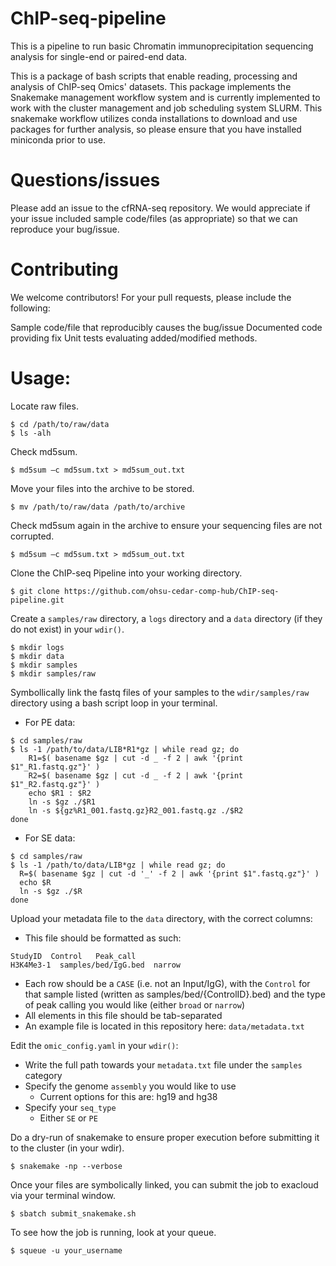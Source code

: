 # ChIP-seq-pipeline
This is a pipeline to run basic Chromatin immunoprecipitation sequencing analysis for single-end or paired-end data.

This is a package of bash scripts that enable reading, processing and analysis of ChIP-seq Omics' datasets. This package implements the Snakemake management workflow system and is currently implemented to work with the cluster management and job scheduling system SLURM. This snakemake workflow utilizes conda installations to download and use packages for further analysis, so please ensure that you have installed miniconda prior to use.

# Questions/issues
Please add an issue to the cfRNA-seq repository. We would appreciate if your issue included sample code/files (as appropriate) so that we can reproduce your bug/issue.

# Contributing
We welcome contributors! For your pull requests, please include the following:

Sample code/file that reproducibly causes the bug/issue
Documented code providing fix
Unit tests evaluating added/modified methods.

# Usage:

Locate raw files.

```
$ cd /path/to/raw/data
$ ls -alh
```

Check md5sum.

```
$ md5sum –c md5sum.txt > md5sum_out.txt
```

Move your files into the archive to be stored.

```
$ mv /path/to/raw/data /path/to/archive
```

Check md5sum again in the archive to ensure your sequencing files are not corrupted.

```
$ md5sum –c md5sum.txt > md5sum_out.txt
```

Clone the ChIP-seq Pipeline into your working directory.

```
$ git clone https://github.com/ohsu-cedar-comp-hub/ChIP-seq-pipeline.git
```

Create a `samples/raw` directory, a `logs` directory and a `data` directory (if they do not exist) in your `wdir()`.

```
$ mkdir logs
$ mkdir data
$ mkdir samples
$ mkdir samples/raw
```

Symbollically link the fastq files of your samples to the `wdir/samples/raw` directory using a bash script loop in your terminal.

* For PE data:
```
$ cd samples/raw
$ ls -1 /path/to/data/LIB*R1*gz | while read gz; do
    R1=$( basename $gz | cut -d _ -f 2 | awk '{print $1"_R1.fastq.gz"}' )
    R2=$( basename $gz | cut -d _ -f 2 | awk '{print $1"_R2.fastq.gz"}' )
    echo $R1 : $R2
    ln -s $gz ./$R1
    ln -s ${gz%R1_001.fastq.gz}R2_001.fastq.gz ./$R2
done
```
* For SE data:
```
$ cd samples/raw
$ ls -1 /path/to/data/LIB*gz | while read gz; do 
  R=$( basename $gz | cut -d '_' -f 2 | awk '{print $1".fastq.gz"}' )
  echo $R
  ln -s $gz ./$R
done
```

Upload your metadata file to the `data` directory, with the correct columns:
* This file should be formatted as such:
```
StudyID  Control   Peak_call
H3K4Me3-1  samples/bed/IgG.bed  narrow
```
* Each row should be a `CASE` (i.e. not an Input/IgG), with the `Control` for that sample listed (written as samples/bed/{ControlID}.bed) and the type of peak calling you would like (either `broad` or `narrow`)
* All elements in this file should be tab-separated
* An example file is located in this repository here: `data/metadata.txt`

Edit the `omic_config.yaml` in your `wdir()`:
* Write the full path towards your `metadata.txt` file under the `samples` category
* Specify the genome `assembly` you would like to use
    * Current options for this are: hg19 and hg38
* Specify your `seq_type`
    * Either `SE` or `PE`

Do a dry-run of snakemake to ensure proper execution before submitting it to the cluster (in your wdir).

```
$ snakemake -np --verbose
```

Once your files are symbolically linked, you can submit the job to exacloud via your terminal window.

```
$ sbatch submit_snakemake.sh
```

To see how the job is running, look at your queue.

```
$ squeue -u your_username
```
